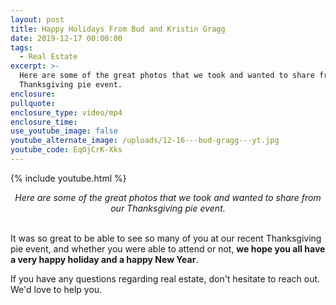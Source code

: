 ```yaml
---
layout: post
title: Happy Holidays From Bud and Kristin Gragg
date: 2019-12-17 00:00:00
tags:
  - Real Estate
excerpt: >-
  Here are some of the great photos that we took and wanted to share from our
  Thanksgiving pie event.
enclosure:
pullquote:
enclosure_type: video/mp4
enclosure_time:
use_youtube_image: false
youtube_alternate_image: /uploads/12-16---bud-gragg---yt.jpg
youtube_code: EqOjCrK-Xks
---
```


{% include youtube.html %}

<center><em>Here are some of the great photos that we took and wanted to share from our Thanksgiving pie event.</em></center>

<br>It was so great to be able to see so many of you at our recent Thanksgiving pie event, and whether you were able to attend or not, **we hope you all have a very happy holiday and a happy New Year**.

If you have any questions regarding real estate, don't hesitate to reach out. We'd love to help you.